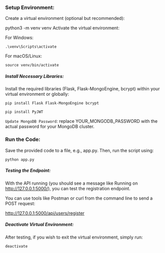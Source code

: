### Setup Environment:

Create a virtual environment (optional but recommended):

python3 -m venv venv
Activate the virtual environment:

For Windows:

`.\venv\Scripts\activate`

For macOS/Linux:

`source venv/bin/activate`

##### Install Necessary Libraries:

Install the required libraries (Flask, Flask-MongoEngine, bcrypt) within your virtual environment or globally:

`pip install Flask Flask-MongoEngine bcrypt`

`pip install PyJWT`

`Update MongoDB Password`:
replace YOUR_MONGODB_PASSWORD with the actual password for your MongoDB cluster.

### Run the Code:

Save the provided code to a file, e.g., app.py. Then, run the script using:

`python app.py`

##### Testing the Endpoint:

With the API running (you should see a message like Running on http://127.0.0.1:5000/), you can test the registration endpoint.

You can use tools like Postman or curl from the command line to send a POST request:

http://127.0.0.1:5000/api/users/register

##### Deactivate Virtual Environment:

After testing, if you wish to exit the virtual environment, simply run:

`deactivate`
